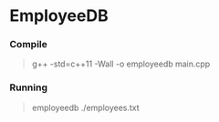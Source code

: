 # EmployeeDB

### Compile
> g++ -std=c++11 -Wall -o employeedb main.cpp

### Running
> employeedb ./employees.txt
